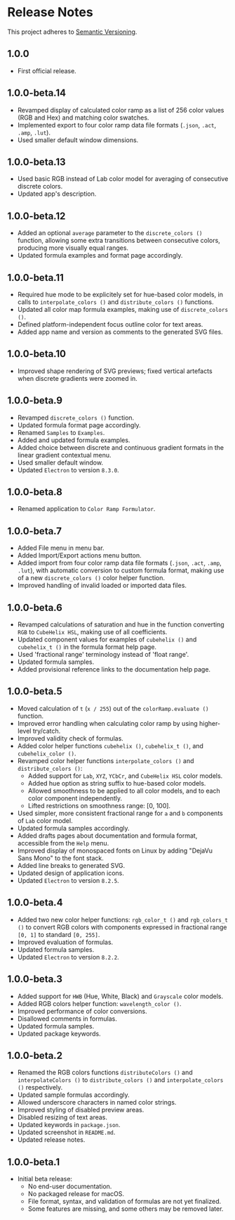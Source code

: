 # Release Notes

This project adheres to [Semantic Versioning](https://semver.org/).

## 1.0.0

- First official release.

## 1.0.0-beta.14

- Revamped display of calculated color ramp as a list of 256 color values (RGB and Hex) and matching color swatches.
- Implemented export to four color ramp data file formats (`.json`, `.act`, `.amp`, `.lut`).
- Used smaller default window dimensions.

## 1.0.0-beta.13

- Used basic RGB instead of Lab color model for averaging of consecutive discrete colors.
- Updated app's description.

## 1.0.0-beta.12

- Added an optional `average` parameter to the `discrete_colors ()` function, allowing some extra transitions between consecutive colors, producing more visually equal ranges.
- Updated formula examples and format page accordingly.

## 1.0.0-beta.11

- Required hue mode to be explicitely set for hue-based color models, in calls to `interpolate_colors ()` and `distribute_colors ()` functions.
- Updated all color map formula examples, making use of `discrete_colors ()`.
- Defined platform-independent focus outline color for text areas.
- Added app name and version as comments to the generated SVG files.

## 1.0.0-beta.10

- Improved shape rendering of SVG previews; fixed vertical artefacts when discrete gradients were zoomed in.

## 1.0.0-beta.9

- Revamped `discrete_colors ()` function.
- Updated formula format page accordingly.
- Renamed `Samples` to `Examples`.
- Added and updated formula examples.
- Added choice between discrete and continuous gradient formats in the linear gradient contextual menu.
- Used smaller default window.
- Updated `Electron` to version `8.3.0`.

## 1.0.0-beta.8

- Renamed application to `Color Ramp Formulator`.

## 1.0.0-beta.7

- Added File menu in menu bar.
- Added Import/Export actions menu button.
- Added import from four color ramp data file formats (`.json`, `.act`, `.amp`, `.lut`), with automatic conversion to custom formula format, making use of a new `discrete_colors ()` color helper function.
- Improved handling of invalid loaded or imported data files.

## 1.0.0-beta.6

- Revamped calculations of saturation and hue in the function converting `RGB` to `CubeHelix HSL`, making use of all coefficients.
- Updated component values for examples of `cubehelix ()` and `cubehelix_t ()` in the formula format help page.
- Used 'fractional range' terminology instead of 'float range'.
- Updated formula samples.
- Added provisional reference links to the documentation help page.

## 1.0.0-beta.5

- Moved calculation of `t` (`x / 255`) out of the `colorRamp.evaluate ()` function.
- Improved error handling when calculating color ramp by using higher-level try/catch.
- Improved validity check of formulas.
- Added color helper functions `cubehelix ()`, `cubehelix_t ()`, and `cubehelix_color ()`.
- Revamped color helper functions `interpolate_colors ()` and `distribute_colors ()`:
    - Added support for `Lab`, `XYZ`, `YCbCr`, and `CubeHelix HSL` color models.
    - Added hue option as string suffix to hue-based color models.
    - Allowed smoothness to be applied to all color models, and to each color component independently.
    - Lifted restrictions on smoothness range: [0, 100].
- Used simpler, more consistent fractional range for `a` and `b` components of `Lab` color model.
- Updated formula samples accordingly.
- Added drafts pages about documentation and formula format, accessible from the `Help` menu.
- Improved display of monospaced fonts on Linux by adding "DejaVu Sans Mono" to the font stack.
- Added line breaks to generated SVG.
- Updated design of application icons.
- Updated `Electron` to version `8.2.5`.

## 1.0.0-beta.4

- Added two new color helper functions: `rgb_color_t ()` and `rgb_colors_t ()` to convert RGB colors with components expressed in fractional range `[0, 1]` to standard `[0, 255]`.
- Improved evaluation of formulas.
- Updated formula samples.
- Updated `Electron` to version `8.2.2`.

## 1.0.0-beta.3

- Added support for `HWB` (Hue, White, Black) and `Grayscale` color models.
- Added RGB colors helper function: `wavelength_color ()`.
- Improved performance of color conversions.
- Disallowed comments in formulas.
- Updated formula samples.
- Updated package keywords.

## 1.0.0-beta.2

- Renamed the RGB colors functions `distributeColors ()` and `interpolateColors ()` to `distribute_colors ()` and `interpolate_colors ()` respectively.
- Updated sample formulas accordingly.
- Allowed underscore characters in named color strings.
- Improved styling of disabled preview areas.
- Disabled resizing of text areas.
- Updated keywords in `package.json`.
- Updated screenshot in `README.md`.
- Updated release notes.

## 1.0.0-beta.1

- Initial beta release:
    - No end-user documentation.
    - No packaged release for macOS.
    - File format, syntax, and validation of formulas are not yet finalized.
    - Some features are missing, and some others may be removed later.
